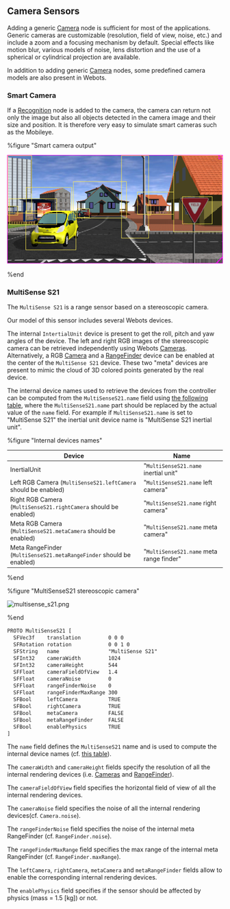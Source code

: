 ## Camera Sensors

Adding a generic [Camera](../reference/camera.md) node is sufficient for most of the applications.
Generic cameras are customizable (resolution, field of view, noise, etc.) and include a zoom and a focusing mechanism by default.
Special effects like motion blur, various models of noise, lens distortion and the use of a spherical or cylindrical projection are available.

In addition to adding generic [Camera](../reference/camera.md) nodes, some predefined camera models are also present in Webots.

### Smart Camera

If a [Recognition](../reference/recognition.md) node is added to the camera, the camera can return not only the image but also all objects detected in the camera image and their size and position.
It is therefore very easy to simulate smart cameras such as the Mobileye.

%figure "Smart camera output"

![smart_camera.png](images/sensors/smart_camera.png)

%end


### MultiSense S21

The `MultiSense S21` is a range sensor based on a stereoscopic camera.

Our model of this sensor includes several Webots devices.

The internal `IntertialUnit` device is present to get the roll, pitch and yaw angles of the device.
The left and right RGB images of the stereoscopic camera can be retrieved independently using Webots [Cameras](../reference/camera.md).
Alternatively, a RGB [Camera](../reference/camera.md) and a [RangeFinder](../reference/rangefinder.md) device can be enabled at the center of the `MultiSense S21` device.
These two "meta" devices are present to mimic the cloud of 3D colored points generated by the real device.

The internal device names used to retrieve the devices from the controller can be computed from the `MultiSenseS21.name` field using [the following table](#internal-devices-names), where the `MultiSenseS21.name` part should be replaced by the actual value of the `name` field.
For example if `MultiSenseS21.name` is set to "MultiSense S21" the inertial unit device name is "MultiSense S21 inertial unit".

%figure "Internal devices names"

| Device                                                               | Name                                      |
| -------------------------------------------------------------------- | ----------------------------------------- |
| InertialUnit                                                         |  "`MultiSenseS21.name` inertial unit"     |
| Left RGB Camera (`MultiSenseS21.leftCamera` should be enabled)       |  "`MultiSenseS21.name` left camera"       |
| Right RGB Camera (`MultiSenseS21.rightCamera` should be enabled)     |  "`MultiSenseS21.name` right camera"      |
| Meta RGB Camera (`MultiSenseS21.metaCamera` should be enabled)       |  "`MultiSenseS21.name` meta camera"       |
| Meta RangeFinder (`MultiSenseS21.metaRangeFinder` should be enabled) |  "`MultiSenseS21.name` meta range finder" |

%end

%figure "MultiSenseS21 stereoscopic camera"

![multisense_s21.png](images/sensors/multisense_s21.thumbnail.png)

%end

```
PROTO MultiSenseS21 [
  SFVec3f    translation         0 0 0
  SFRotation rotation            0 0 1 0
  SFString   name                "MultiSense S21"
  SFInt32    cameraWidth         1024
  SFInt32    cameraHeight        544
  SFFloat    cameraFieldOfView   1.4
  SFFloat    cameraNoise         0
  SFFloat    rangeFinderNoise    0
  SFFloat    rangeFinderMaxRange 300
  SFBool     leftCamera          TRUE
  SFBool     rightCamera         TRUE
  SFBool     metaCamera          FALSE
  SFBool     metaRangeFinder     FALSE
  SFBool     enablePhysics       TRUE
]
```

The `name` field defines the `MultiSenseS21` name and is used to compute the internal device names (cf. [this table](#internal-devices-names)).

The `cameraWidth` and `cameraHeight` fields specify the resolution of all the internal rendering devices (i.e. [Cameras](../reference/camera.md) and [RangeFinder](../reference/rangefinder.md)).

The `cameraFieldOfView` field specifies the horizontal field of view of all the internal rendering devices.

The `cameraNoise` field specifies the noise of all the internal rendering devices(cf. `Camera.noise`).

The `rangeFinderNoise` field specifies the noise of the internal meta RangeFinder (cf. `RangeFinder.noise`).

The `rangeFinderMaxRange` field specifies the max range of the internal meta RangeFinder (cf. `RangeFinder.maxRange`).

The `leftCamera`, `rightCamera`, `metaCamera` and `metaRangeFinder` fields allow to enable the corresponding internal rendering devices.

The `enablePhysics` field specifies if the sensor should be affected by physics (mass = 1.5 [kg]) or not.
